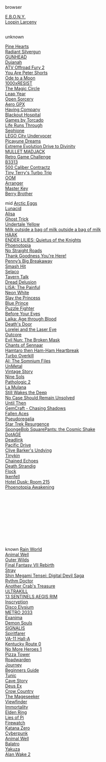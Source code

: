 browser

[E.B.O.N.Y.](https://ebonyriddle.com/)<br>
[Loopin Larceny](https://bluswimmer.itch.io/looping-larceny)<br>
[]()<br>

unknown

[Pine Hearts](https://store.steampowered.com/app/1781010/Pine_Hearts/)<br>
[Radiant Silvergun](https://store.steampowered.com/app/2450820/Radiant_Silvergun/)<br>
[GUNHEAD](https://store.steampowered.com/app/704000/GUNHEAD/)<br>
[Dujanah]()<br>
[ATV Offroad Fury 2](https://www.youtube.com/watch?v=_hpBwyXMpA4&list=PLD7B049F3DEC8CB6C)<br>
[You Are Peter Shorts]()<br>
[Ode to a Moon](https://colorfiction.itch.io/odetoamoon)<br>
[1000xRESIST](https://store.steampowered.com/app/1675830/1000xRESIST/)<br>
[The Magic Circle](https://store.steampowered.com/app/323380/The_Magic_Circle/)<br>
[Leap Year](https://store.steampowered.com/app/2951770/Leap_Year/)<br>
[Open Sorcery](https://store.steampowered.com/app/585180/Open_Sorcery/)<br>
[Aero GPX](https://store.steampowered.com/app/2160360/Aero_GPX/)<br>
[Having Company](https://rayfrank.itch.io/having-company)<br>
[Blackout Hospital](https://arcadekitten.itch.io/blackout-hospital)<br>
[Games by Torcado](https://torcado.itch.io/)<br>
[Life Runs Through](https://kavehth.itch.io/liferunsthrough)<br>
[Sephione]()<br>
[LEGO City Undervocer](https://store.steampowered.com/app/578330/LEGO_City_Undercover/)<br>
[Picayune Dreams](https://store.steampowered.com/app/2088840/Picayune_Dreams/)<br>
[Extreme Evolution Drive to Divinity](https://store.steampowered.com/app/2111360/Extreme_Evolution_Drive_to_Divinity/)<br>
[MULLET MADJACK](https://store.steampowered.com/app/2111190/MULLET_MADJACK/)<br>
[Retro Game Challenge](https://www.youtube.com/watch?v=Yy4g0UtXtR0&list=PLD7B049F3DEC8CB6C)<br>
[B3313](https://www.reddit.com/r/SuperMario64/comments/1awul3o/how_do_i_play_b3313/)<br>
[500 Caliber Contractz](https://bryce-bucher.itch.io/500-caliber-contractz-demo)<br>
[Tiny Terry's Turbo Trip](https://store.steampowered.com/app/2238040/Tiny_Terrys_Turbo_Trip/)<br>
[OOM](https://play.date/games/oom/)<br>
[Arranger](https://store.steampowered.com/app/2596420/Arranger_A_RolePuzzling_Adventure/)<br>
[Master Key](https://store.steampowered.com/app/1763030/Master_Key/)<br>
[Berry Brother](https://elastiskalinjen.itch.io/berry-brother)<br>

mid
[Arctic Eggs]()<br>
[Lunacid]()<br>
[Alisa]()<br>
[Ghost Trick](https://store.steampowered.com/app/1967430/Ghost_Trick_Phantom_Detective/)<br>
[Undertale Yellow](https://gamejolt.com/games/UndertaleYellow/136925)<br>
[Milk outside a bag of milk outside a bag of milk](https://store.steampowered.com/app/1604000/Milk_outside_a_bag_of_milk_outside_a_bag_of_milk/)<br>
[HAAK](https://store.steampowered.com/app/1352930/HAAK/)<br>
[ENDER LILIES: Quietus of the Knights](https://store.steampowered.com/app/1369630/ENDER_LILIES_Quietus_of_the_Knights/)<br>
[Phoenotopia](https://store.steampowered.com/app/1436590/Phoenotopia_Awakening/)<br>
[No Straight Roads](https://store.steampowered.com/app/1726190/No_Straight_Roads_Encore_Edition/)<br>
[Thank Goodness You're Here!](https://store.steampowered.com/app/2366980/Thank_Goodness_Youre_Here/)<br>
[Penny’s Big Breakaway](https://store.steampowered.com/app/1955230/Pennys_Big_Breakaway/)<br>
[Smash Hit](https://play.google.com/store/apps/details?id=com.mediocre.smashhit&hl=en)<br>
[Selaco](https://store.steampowered.com/app/1592280/Selaco/)<br>
[Tavern Talk](https://store.steampowered.com/app/2076140/Tavern_Talk/)<br>
[Dread Delusion](https://store.steampowered.com/app/1574240/Dread_Delusion/)<br>
[LISA: The Painful](https://store.steampowered.com/app/335670/LISA_The_Painful)<br>
[Neon White]()<br>
[Slay the Princess](https://store.steampowered.com/app/1989270/Slay_the_Princess/)<br>
[Blue Prince](https://store.steampowered.com/app/1569580/Blue_Prince/)<br>
[Puzzle Fighter](https://www.youtube.com/watch?v=_hpBwyXMpA4&list=PLD7B049F3DEC8CB6C)<br>
[Before Your Eyes]()<br>
[Laika: Age through Blood]()<br>
[Death's Door]()<br>
[Lorelei and the Laser Eye]()<br>
[Outcore](https://store.steampowered.com/app/1275670/Outcore_Desktop_Adventure/)<br>
[Evil Nun: The Broken Mask](https://store.steampowered.com/app/1460220/Evil_Nun_The_Broken_Mask/)<br>
[Chants of Sennaar](https://store.steampowered.com/app/1931770/Chants_of_Sennaar/)<br>
[Hamtaro then Ham-Ham Heartbreak](https://www.youtube.com/watch?v=KtJF3dLjVgk&list=PLD7B049F3DEC8CB6C)<br>
[Turbo Overkill](https://store.steampowered.com/app/1328350/Turbo_Overkill/)<br>
[AI: The Somnium Files](https://store.steampowered.com/app/948740/AI_The_Somnium_Files/)<br>
[UnMetal](https://store.steampowered.com/app/1203710/UnMetal/)<br>
[Vintage Story](https://www.vintagestory.at/)<br>
[Nine Sols](https://store.steampowered.com/app/1809540/Nine_Sols/)<br>
[Pathologic 2]()<br>
[La Mulana](https://store.steampowered.com/app/230700/LaMulana/)<br>
[Still Wakes the Deep](https://store.steampowered.com/app/1622910/Still_Wakes_the_Deep/)<br>
[No Case Should Remain Unsolved](https://store.steampowered.com/app/2676840/No_Case_Should_Remain_Unsolved/)<br>
[Until Then](https://store.steampowered.com/app/1574820/Until_Then/)<br>
[GemCraft - Chasing Shadows](https://store.steampowered.com/app/296490/GemCraft__Chasing_Shadows/)<br>
[Fallen Aces](https://store.steampowered.com/app/1411910/Fallen_Aces/)<br>
[Pseudoregalia]()<br>
[Star Trek Resurgence](https://store.steampowered.com/app/2653940/Star_Trek_Resurgence/)<br>
[SpongeBob SquarePants: the Cosmic Shake](https://store.steampowered.com/app/1282150/SpongeBob_SquarePants_The_Cosmic_Shake/)<br>
[DotAGE]()<br>
[Deadlink](https://store.steampowered.com/app/1676130/Deadlink/)<br>
[Pacific Drive]()<br>
[Clive Barker's Undying ](https://www.gog.com/en/game/clive_barkers_undying)<br>
[Tinykin](https://store.steampowered.com/app/1599020/Tinykin/)<br>
[Chained Echoes](https://store.steampowered.com/app/1229240/Chained_Echoes/)<br>
[Death Strandig](https://store.steampowered.com/app/1850570/DEATH_STRANDING_DIRECTORS_CUT/)<br>
[Flock](https://store.steampowered.com/app/1472930/Flock/)<br>
[Ikenfell](https://store.steampowered.com/app/854940/Ikenfell/)<br>
[Hotel Dusk: Room 215](https://www.youtube.com/watch?v=Yy4g0UtXtR0&list=PLD7B049F3DEC8CB6C)<br>
[Phoenotopia Awakening](https://store.steampowered.com/app/1436590/Phoenotopia_Awakening/)<br>
[]()<br>
[]()<br>
[]()<br>
[]()<br>
[]()<br>
[]()<br>
[]()<br>
[]()<br>
[]()<br>
[]()<br>


known
[Rain World]()<br>
[Animal Well]()<br>
[Outer Wilds]()<br>
[Final Fantasy VII Rebirth]()<br>
[Stray]()<br>
[Shin Megami Tensei: Digital Devil Saga](https://www.youtube.com/watch?v=Yy4g0UtXtR0&list=PLD7B049F3DEC8CB6C)<br>
[Rythm Doctor](https://store.steampowered.com/app/774181/Rhythm_Doctor/)<br>
[Another Crab's Treasure](https://store.steampowered.com/app/1887840/Another_Crabs_Treasure)<br>
[ULTRAKILL](https://store.steampowered.com/app/1229490/ULTRAKILL/)<br>
[13 SENTINELS AEGIS RIM](https://www.youtube.com/watch?v=_i6XKeWAf0s&list=PLD7B049F3DEC8CB6C)<br>
[Inscryption](https://store.steampowered.com/app/1092790/Inscryption/)<br>
[Disco Elysium]()<br>
[METRO 2033]()<br>
[Exanima](https://store.steampowered.com/app/362490/Exanima/)<br>
[Demon Souls](https://www.youtube.com/watch?v=_hpBwyXMpA4&list=PLD7B049F3DEC8CB6C)<br>
[SIGNALIS]()<br>
[Spiritfarer]()<br>
[VA-11 Hall-A](https://store.steampowered.com/app/447530/VA11_HallA_Cyberpunk_Bartender_Action/)<br>
[Kentucky Route 0]()<br>
[No More Heroes 1]()<br>
[Pizza Tower]()<br>
[Roadwarden]()<br>
[Journey](https://store.steampowered.com/app/638230/Journey/)<br>
[Beginners Guide]()<br>
[Tunic]()<br>
[Cave Story]()<br>
[Deus Ex]()<br>
[Crow Country]()<br>
[The Mageseeker](https://store.steampowered.com/app/1457080/The_Mageseeker_A_League_of_Legends_Story/)<br>
[Viewfinder]()<br>
[Immortality]()<br>
[Elden Ring]()<br>
[Lies of Pi]()<br>
[Firewatch]()<br>
[Katana Zero]()<br>
[Cyberpunk]()<br>
[Animal Well]()<br>
[Balatro]()<br>
[Yakuza](https://store.steampowered.com/bundle/43320/YAKUZA_Complete_Series/)<br>
[Alan Wake 2](https://store.epicgames.com/en-US/p/alan-wake-2)<br>
[]()<br>
[]()<br>
[]()<br>
[]()<br>
[]()<br>
[]()<br>
[]()<br>
[]()<br>
[]()<br>
[]()<br>
[]()<br>
[]()<br>
[]()<br>




